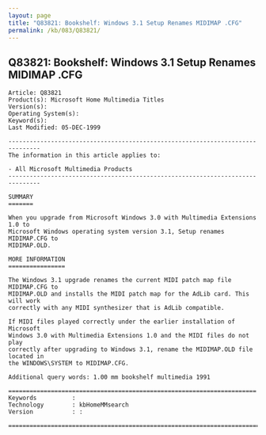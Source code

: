 ```yaml
---
layout: page
title: "Q83821: Bookshelf: Windows 3.1 Setup Renames MIDIMAP .CFG"
permalink: /kb/083/Q83821/
---
```


## Q83821: Bookshelf: Windows 3.1 Setup Renames MIDIMAP .CFG

	Article: Q83821
	Product(s): Microsoft Home Multimedia Titles
	Version(s): 
	Operating System(s): 
	Keyword(s): 
	Last Modified: 05-DEC-1999
	
	-------------------------------------------------------------------------------
	The information in this article applies to:
	
	- All Microsoft Multimedia Products 
	-------------------------------------------------------------------------------
	
	SUMMARY
	=======
	
	When you upgrade from Microsoft Windows 3.0 with Multimedia Extensions 1.0 to
	Microsoft Windows operating system version 3.1, Setup renames MIDIMAP.CFG to
	MIDIMAP.OLD.
	
	MORE INFORMATION
	================
	
	The Windows 3.1 upgrade renames the current MIDI patch map file MIDIMAP.CFG to
	MIDIMAP.OLD and installs the MIDI patch map for the AdLib card. This will work
	correctly with any MIDI synthesizer that is AdLib compatible.
	
	If MIDI files played correctly under the earlier installation of Microsoft
	Windows 3.0 with Multimedia Extensions 1.0 and the MIDI files do not play
	correctly after upgrading to Windows 3.1, rename the MIDIMAP.OLD file located in
	the WINDOWS\SYSTEM to MIDIMAP.CFG.
	
	Additional query words: 1.00 mm bookshelf multimedia 1991
	
	======================================================================
	Keywords          :  
	Technology        : kbHomeMMsearch
	Version           : :
	
	=============================================================================
	
